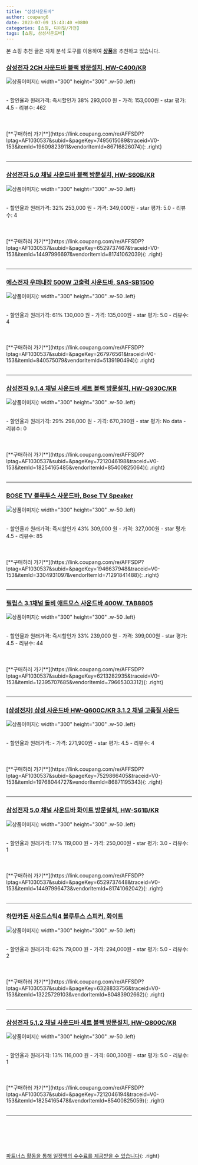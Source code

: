 ```yaml
---
title: "삼성사운드바"
author: coupang6
date: 2023-07-09 15:43:40 +0800
categories: [쇼핑, 디이털/가전]
tags: [쇼핑, 삼성사운드바]
---
```


본 쇼핑 추천 글은 자체 분석 도구를 이용하여 [**상품**](https://link.coupang.com/a/bao1ui)을 추천하고 있습니다.

### [삼성전자 2CH 사운드바 블랙 방문설치, HW-C400/KR](https://link.coupang.com/re/AFFSDP?lptag=AF1030537&subid=&pageKey=7495615089&traceid=V0-153&itemId=19609823911&vendorItemId=86716826074)

![상품이미지](https://thumbnail8.coupangcdn.com/thumbnails/remote/230x230ex/image/retail/images/2023/07/28/15/6/0cdc69c8-97c6-4a4f-8ef8-29bf16f6c6dd.jpg){: width="300" height="300" .w-50 .left}


<br>
- 할인율과 원래가격: 즉시할인가 38%  293,000   원
- 가격: 153,000원
- star 평가: 4.5
- 리뷰수: 462
<br>
<br>
<br>
<br>
[**구매하러 가기**](https://link.coupang.com/re/AFFSDP?lptag=AF1030537&subid=&pageKey=7495615089&traceid=V0-153&itemId=19609823911&vendorItemId=86716826074){: .right}
<br>
<br>

---

### [삼성전자 5.0 채널 사운드바 블랙 방문설치, HW-S60B/KR](https://link.coupang.com/re/AFFSDP?lptag=AF1030537&subid=&pageKey=6529737467&traceid=V0-153&itemId=14497996697&vendorItemId=81741062039)

![상품이미지](https://thumbnail9.coupangcdn.com/thumbnails/remote/230x230ex/image/rs_quotation_api/v7pu9qqm/f7ece57930994f82abdb1c15b76857d1.jpg){: width="300" height="300" .w-50 .left}


<br>
- 할인율과 원래가격: 32%  253,000   원
- 가격: 349,000원
- star 평가: 5.0
- 리뷰수: 4
<br>
<br>
<br>
<br>
[**구매하러 가기**](https://link.coupang.com/re/AFFSDP?lptag=AF1030537&subid=&pageKey=6529737467&traceid=V0-153&itemId=14497996697&vendorItemId=81741062039){: .right}
<br>
<br>

---

### [에스전자 우퍼내장 500W 고출력 사운드바, SAS-SB1500](https://link.coupang.com/re/AFFSDP?lptag=AF1030537&subid=&pageKey=267976561&traceid=V0-153&itemId=840575079&vendorItemId=5139190494)

![상품이미지](https://thumbnail10.coupangcdn.com/thumbnails/remote/230x230ex/image/vendor_inventory/d067/8550c3c7b980c97e6af31b63c0a9980c9fa3fd178ff2d52ad00afff9aadd.jpg){: width="300" height="300" .w-50 .left}


<br>
- 할인율과 원래가격: 61%  130,000   원
- 가격: 135,000원
- star 평가: 5.0
- 리뷰수: 4
<br>
<br>
<br>
<br>
[**구매하러 가기**](https://link.coupang.com/re/AFFSDP?lptag=AF1030537&subid=&pageKey=267976561&traceid=V0-153&itemId=840575079&vendorItemId=5139190494){: .right}
<br>
<br>

---

### [삼성전자 9.1.4 채널 사운드바 세트 블랙 방문설치, HW-Q930C/KR](https://link.coupang.com/re/AFFSDP?lptag=AF1030537&subid=&pageKey=7212046198&traceid=V0-153&itemId=18254165485&vendorItemId=85400825064)

![상품이미지](https://thumbnail6.coupangcdn.com/thumbnails/remote/230x230ex/image/retail/images/2023/03/21/12/9/742d8513-a791-4151-aed6-56fd868833d4.jpg){: width="300" height="300" .w-50 .left}


<br>
- 할인율과 원래가격: 29%  298,000   원
- 가격: 670,390원
- star 평가: No data
- 리뷰수: 0
<br>
<br>
<br>
<br>
[**구매하러 가기**](https://link.coupang.com/re/AFFSDP?lptag=AF1030537&subid=&pageKey=7212046198&traceid=V0-153&itemId=18254165485&vendorItemId=85400825064){: .right}
<br>
<br>

---

### [BOSE TV 블루투스 사운드바, Bose TV Speaker](https://link.coupang.com/re/AFFSDP?lptag=AF1030537&subid=&pageKey=1946637948&traceid=V0-153&itemId=3304931097&vendorItemId=71291841488)

![상품이미지](https://thumbnail10.coupangcdn.com/thumbnails/remote/230x230ex/image/retail/images/5037848778835605-d60415e7-0677-426a-90b6-5b5e19860cf4.jpg){: width="300" height="300" .w-50 .left}


<br>
- 할인율과 원래가격: 즉시할인가 43%  309,000   원
- 가격: 327,000원
- star 평가: 4.5
- 리뷰수: 85
<br>
<br>
<br>
<br>
[**구매하러 가기**](https://link.coupang.com/re/AFFSDP?lptag=AF1030537&subid=&pageKey=1946637948&traceid=V0-153&itemId=3304931097&vendorItemId=71291841488){: .right}
<br>
<br>

---

### [필립스 3.1채널 돌비 애트모스 사운드바 400W, TAB8805](https://link.coupang.com/re/AFFSDP?lptag=AF1030537&subid=&pageKey=6213282935&traceid=V0-153&itemId=12395707685&vendorItemId=79665303312)

![상품이미지](https://thumbnail6.coupangcdn.com/thumbnails/remote/230x230ex/image/retail/images/2021/12/01/16/1/cef78623-a4bf-496e-9def-2972f1fb1723.jpg){: width="300" height="300" .w-50 .left}


<br>
- 할인율과 원래가격: 즉시할인가 33%  239,000   원
- 가격: 399,000원
- star 평가: 4.5
- 리뷰수: 44
<br>
<br>
<br>
<br>
[**구매하러 가기**](https://link.coupang.com/re/AFFSDP?lptag=AF1030537&subid=&pageKey=6213282935&traceid=V0-153&itemId=12395707685&vendorItemId=79665303312){: .right}
<br>
<br>

---

### [[삼성전자] 삼성 사운드바 HW-Q600C/KR 3.1.2 채널 고품질 사운드](https://link.coupang.com/re/AFFSDP?lptag=AF1030537&subid=&pageKey=7529866405&traceid=V0-153&itemId=19768044727&vendorItemId=86871195343)

![상품이미지](https://thumbnail10.coupangcdn.com/thumbnails/remote/230x230ex/image/vendor_inventory/c2ea/52fa9741866aa997e0cf7fc4112b78646751bef2d64f89d31a4cc9efaa46.jpg){: width="300" height="300" .w-50 .left}


<br>
- 할인율과 원래가격: 
- 가격: 271,900원
- star 평가: 4.5
- 리뷰수: 4
<br>
<br>
<br>
<br>
[**구매하러 가기**](https://link.coupang.com/re/AFFSDP?lptag=AF1030537&subid=&pageKey=7529866405&traceid=V0-153&itemId=19768044727&vendorItemId=86871195343){: .right}
<br>
<br>

---

### [삼성전자 5.0 채널 사운드바 화이트 방문설치, HW-S61B/KR](https://link.coupang.com/re/AFFSDP?lptag=AF1030537&subid=&pageKey=6529737448&traceid=V0-153&itemId=14497996473&vendorItemId=81741062042)

![상품이미지](https://thumbnail6.coupangcdn.com/thumbnails/remote/230x230ex/image/rs_quotation_api/rvopzf3i/5bdbe208179d4d0788b2146dd57d4371.jpg){: width="300" height="300" .w-50 .left}


<br>
- 할인율과 원래가격: 17%  119,000   원
- 가격: 250,000원
- star 평가: 3.0
- 리뷰수: 1
<br>
<br>
<br>
<br>
[**구매하러 가기**](https://link.coupang.com/re/AFFSDP?lptag=AF1030537&subid=&pageKey=6529737448&traceid=V0-153&itemId=14497996473&vendorItemId=81741062042){: .right}
<br>
<br>

---

### [하만카돈 사운드스틱4 블루투스 스피커, 화이트](https://link.coupang.com/re/AFFSDP?lptag=AF1030537&subid=&pageKey=6328833756&traceid=V0-153&itemId=13225729103&vendorItemId=80483902662)

![상품이미지](https://thumbnail6.coupangcdn.com/thumbnails/remote/230x230ex/image/vendor_inventory/13ea/073e9b4d79a7729345d2ca8e20204db0aa5f84e68d09d74cb77a803d8ae8.jpg){: width="300" height="300" .w-50 .left}


<br>
- 할인율과 원래가격: 62%  79,000   원
- 가격: 294,000원
- star 평가: 5.0
- 리뷰수: 2
<br>
<br>
<br>
<br>
[**구매하러 가기**](https://link.coupang.com/re/AFFSDP?lptag=AF1030537&subid=&pageKey=6328833756&traceid=V0-153&itemId=13225729103&vendorItemId=80483902662){: .right}
<br>
<br>

---

### [삼성전자 5.1.2 채널 사운드바 세트 블랙 방문설치, HW-Q800C/KR](https://link.coupang.com/re/AFFSDP?lptag=AF1030537&subid=&pageKey=7212046194&traceid=V0-153&itemId=18254165478&vendorItemId=85400825059)

![상품이미지](https://thumbnail7.coupangcdn.com/thumbnails/remote/230x230ex/image/retail/images/2023/03/21/12/2/c44c7288-ef3e-4bb3-9068-a7b70f0cbed3.jpg){: width="300" height="300" .w-50 .left}


<br>
- 할인율과 원래가격: 13%  116,000   원
- 가격: 600,300원
- star 평가: 5.0
- 리뷰수: 1
<br>
<br>
<br>
<br>
[**구매하러 가기**](https://link.coupang.com/re/AFFSDP?lptag=AF1030537&subid=&pageKey=7212046194&traceid=V0-153&itemId=18254165478&vendorItemId=85400825059){: .right}
<br>
<br>

---
<br><br><br><br><br> [파트너스 활동을 통해 일정액의 수수료를 제공받을 수 있습니다](https://link.coupang.com/a/bao1ui){: .right}